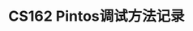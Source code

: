 ---
layout: default
title: CS162 Pintos调试方法记录
redirect_to:
  - https://zhuanlan.zhihu.com/p/708273099
---